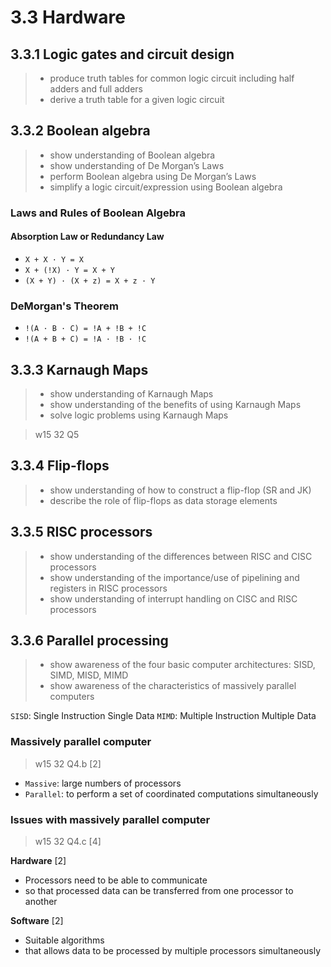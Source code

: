 # 3.3 Hardware

3.3.1 Logic gates and circuit design
------------------------------------
> - produce truth tables for common logic circuit  including half adders and full adders
> - derive a truth table for a given logic circuit

3.3.2 Boolean algebra
---------------------

> - show understanding of Boolean algebra
> - show understanding of De Morgan’s Laws
> - perform Boolean algebra using De Morgan’s Laws
> - simplify a logic circuit/expression using Boolean algebra

### Laws and Rules of Boolean Algebra

#### Absorption Law or Redundancy Law

- `X + X · Y = X`
- `X + (!X) · Y = X + Y`
- `(X + Y) · (X + z) = X + z · Y`

### DeMorgan's Theorem

- `!(A · B · C) = !A + !B + !C`
- `!(A + B + C) = !A · !B · !C`

3.3.3 Karnaugh Maps
-------------------

> - show understanding of Karnaugh Maps
> - show understanding of the benefits of using Karnaugh Maps
> - solve logic problems using Karnaugh Maps


> w15 32 Q5

3.3.4 Flip-flops
----------------

> - show understanding of how to construct a flip-flop (SR and JK)
> - describe the role of flip-flops as data storage elements




3.3.5 RISC processors
---------------------

> - show understanding of the differences between RISC and CISC processors
> - show understanding of the importance/use of pipelining and registers in RISC processors
> - show understanding of interrupt handling on CISC and RISC processors

3.3.6 Parallel processing
-------------------------

> - show awareness of the four basic computer architectures: SISD, SIMD, MISD, MIMD
> - show awareness of the characteristics of massively parallel computers

`SISD`: Single Instruction Single Data
`MIMD`: Multiple Instruction Multiple Data

### Massively parallel computer
> w15 32 Q4.b \[2\]

- `Massive`: large numbers of processors
- `Parallel`: to perform a set of coordinated computations simultaneously

### Issues with massively parallel computer
> w15 32 Q4.c \[4\]

**Hardware** \[2\]
- Processors need to be able to communicate
- so that processed data can be transferred from one processor to another

**Software** \[2\]
- Suitable algorithms
- that allows data to be processed by multiple processors simultaneously

###